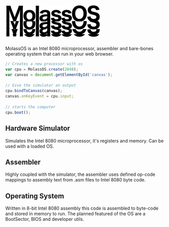 # ![](logo.png)

MolassOS is an Intel 8080 microprocessor, assembler and bare-bones operating system that can run in your web browser.

```js
// Creates a new processor with os
var cpu = MolassOS.create(2048);
var canvas = document.getElementById('canvas');

// Give the simulator an output 
cpu.bindToCanvas(canvas);
canvas.onKeyEvent = cpu.input;

// starts the computer
cpu.boot();
```

## Hardware Simulator

Simulates the Intel 8080 microprocessor, it's registers and memory. Can be used with a loaded OS.

## Assembler

Highly coupled with the simulator, the assembler uses defined op-code mappings to assembly text from .asm files to Intel 8080 byte code.

## Operating System

Written in 8-bit Intel 8080 assembly this code is assembled to byte-code and stored in memory to run. The planned featured of the OS are a BootSector, BIOS and developer utils.

